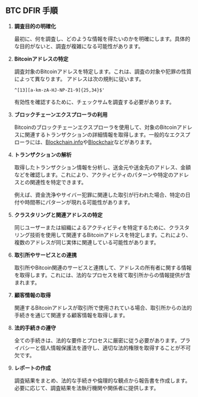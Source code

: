 ## BTC DFIR 手順

1. **調査目的の明確化**

    最初に、何を調査し、どのような情報を得たいのかを明確にします。具体的な目的がないと、調査が複雑になる可能性があります。

2. **Bitcoinアドレスの特定**

    調査対象のBitcoinアドレスを特定します。これは、調査の対象や犯罪の性質によって異なります。
    アドレスは次の規則に従います。

    `^[13][a-km-zA-HJ-NP-Z1-9]{25,34}$'`

    有効性を確認するために、チェックサムを調査する必要があります。

3. **ブロックチェーンエクスプローラの利用**

    Bitcoinのブロックチェーンエクスプローラを使用して、対象のBitcoinアドレスに関連するトランザクションの詳細情報を取得します。一般的なエクスプローラには、[Blockchain.info](https://www.blockchain.com/explorer)や[Blockchair](https://blockchair.com/ja)などがあります。

4. **トランザクションの解析**

    取得したトランザクション情報を分析し、送金元や送金先のアドレス、金額などを確認します。これにより、アクティビティのパターンや特定のアドレスとの関連性を特定できます。
    
    例えば、資金洗浄やサイバー犯罪に関連した取引が行われた場合、特定の日付や時間帯にパターンが現れる可能性があります。

5. **クラスタリングと関連アドレスの特定**

    同じユーザーまたは組織によるアクティビティを特定するために、クラスタリング技術を使用して関連するBitcoinアドレスを特定します。これにより、複数のアドレスが同じ実体に関連している可能性があります。

6. **取引所やサービスとの連携**

    取引所やBitcoin関連のサービスと連携して、アドレスの所有者に関する情報を取得します。これには、法的なプロセスを経て取引所からの情報提供が含まれます。

7. **顧客情報の取得**

    関連するBitcoinアドレスが取引所で使用されている場合、取引所からの法的手続きを通じて関連する顧客情報を取得します。

8. **法的手続きの遵守**

    全ての手続きは、法的な要件とプロセスに厳密に従う必要があります。プライバシーと個人情報保護法を遵守し、適切な法的権限を取得することが不可欠です。

9. **レポートの作成**

    調査結果をまとめ、法的な手続きや倫理的な観点から報告書を作成します。必要に応じて、調査結果を法執行機関や関係者に提供します。
